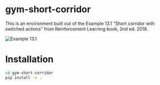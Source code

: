 # gym-short-corridor

This is an environment built out of the Example 13.1 "Short corridor with switched actions" from Reinforcement Learning book, 2nd ed. 2018.

![Example 13.1](example.jpg)

# Installation

```bash
cd gym-short-corridor
pip install -e .
```
